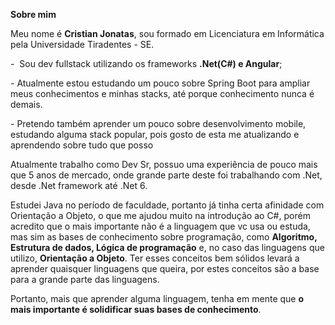 **Sobre mim** 

Meu nome é **Cristian Jonatas**, sou formado em Licenciatura em Informática pela Universidade Tiradentes - SE.

\-  Sou dev fullstack utilizando os frameworks **.Net(C#) e Angular**;

\- Atualmente estou estudando um pouco sobre Spring Boot para ampliar meus conhecimentos e minhas stacks, até porque conhecimento nunca é demais.

\- Pretendo também aprender um pouco sobre desenvolvimento mobile, estudando alguma stack popular, pois gosto de esta me atualizando e aprendendo sobre tudo que posso

Atualmente trabalho como Dev Sr, possuo uma experiência de pouco mais que 5 anos de mercado, onde grande parte deste foi trabalhando com .Net, desde .Net framework até .Net 6.

Estudei Java no período de faculdade, portanto já tinha certa afinidade com Orientação a Objeto, o que me ajudou muito na introdução ao C#, porém acredito que o mais importante não é a linguagem que vc usa ou estuda, mas sim as bases de conhecimento sobre programação, como **Algoritmo, Estrutura de dados, Lógica de programação** e, no caso das linguagens que utilizo, **Orientação a Objeto**. Ter esses conceitos bem sólidos levará a aprender quaisquer linguagens que queira, por estes conceitos são a base para a grande parte das linguagens.

Portanto, mais que aprender alguma linguagem, tenha em mente que **o mais importante é solidificar suas bases de conhecimento**.

